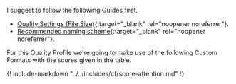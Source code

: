 I suggest to follow the following Guides first.

- [Quality Settings (File Size)](/Radarr/Radarr-Quality-Settings-File-Size/){:target="_blank" rel="noopener noreferrer"}.
- [Recommended naming scheme](/Radarr/Radarr-recommended-naming-scheme.md){:target="_blank" rel="noopener noreferrer"}.

For this Quality Profile we're going to make use of the following Custom Formats with the scores given in the table.

{! include-markdown "../../includes/cf/score-attention.md" !}

